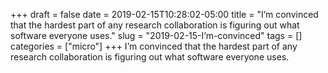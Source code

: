 +++draft = falsedate = 2019-02-15T10:28:02-05:00title = "I’m convinced that the hardest part of any research collaboration is figuring out what software everyone uses."slug = "2019-02-15-I’m-convinced"tags = []categories = ["micro"]+++I’m convinced that the hardest part of any research collaboration is figuring out what software everyone uses.